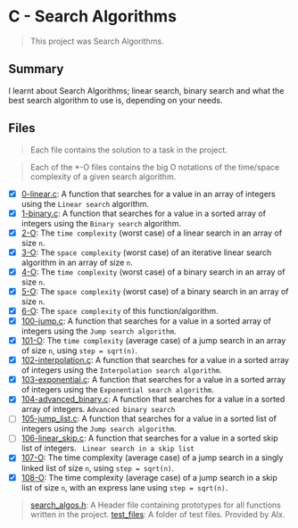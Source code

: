 # C - Search Algorithms

> This project was Search Algorithms.

## Summary

I learnt about Search Algorithms; linear search, binary search and what the best search algorithm to use is, depending on your needs.

## Files

> Each file contains the solution to a task in the project.

> Each of the *-O files contains the big O notations of the time/space complexity of a given search algorithm.

- [x] [0-linear.c](https://github.com/Ebube-Ochemba/alx-low_level_programming/blob/master/0x1E-search_algorithms/0-linear.c): A function that searches for a value in an array of integers using the `Linear search` algorithm.
- [x] [1-binary.c](https://github.com/Ebube-Ochemba/alx-low_level_programming/blob/master/0x1E-search_algorithms/1-binary.c): A function that searches for a value in a sorted array of integers using the `Binary search` algorithm.
- [x] [2-O](https://github.com/Ebube-Ochemba/alx-low_level_programming/blob/master/0x1E-search_algorithms/2-O): The `time complexity` (worst case) of a linear search in an array of size `n`.
- [x] [3-O](https://github.com/Ebube-Ochemba/alx-low_level_programming/blob/master/0x1E-search_algorithms/3-O): The `space complexity` (worst case) of an iterative linear search algorithm in an array of size `n`.
- [x] [4-O](https://github.com/Ebube-Ochemba/alx-low_level_programming/blob/master/0x1E-search_algorithms/4-O): The `time complexity` (worst case) of a binary search in an array of size `n`.
- [x] [5-O](https://github.com/Ebube-Ochemba/alx-low_level_programming/blob/master/0x1E-search_algorithms/5-O): The `space complexity` (worst case) of a binary search in an array of size `n`.
- [x] [6-O](https://github.com/Ebube-Ochemba/alx-low_level_programming/blob/master/0x1E-search_algorithms/6-O): The `space complexity` of this function/algorithm.
- [x] [100-jump.c](https://github.com/Ebube-Ochemba/alx-low_level_programming/blob/master/0x1E-search_algorithms/100-jump.c): A function that searches for a value in a sorted array of integers using the `Jump search algorithm`.
- [x] [101-O](https://github.com/Ebube-Ochemba/alx-low_level_programming/blob/master/0x1E-search_algorithms/101-O): The `time complexity` (average case) of a jump search in an array of size `n`, using `step = sqrt(n)`.
- [x] [102-interpolation.c](https://github.com/Ebube-Ochemba/alx-low_level_programming/blob/master/0x1E-search_algorithms/102-interpolation.c): A function that searches for a value in a sorted array of integers using the `Interpolation search algorithm`.
- [x] [103-exponential.c](https://github.com/Ebube-Ochemba/alx-low_level_programming/blob/master/0x1E-search_algorithms/103-exponential.c): A function that searches for a value in a sorted array of integers using the `Exponential search algorithm`.
- [x] [104-advanced_binary.c](https://github.com/Ebube-Ochemba/alx-low_level_programming/blob/master/0x1E-search_algorithms/104-advanced_binary.c): A function that searches for a value in a sorted array of integers. `Advanced binary search`
- [ ] [105-jump_list.c](https://github.com/Ebube-Ochemba/alx-low_level_programming/blob/master/0x1E-search_algorithms/105-jump_list.c): A function that searches for a value in a sorted list of integers using the `Jump search algorithm`.
- [ ] [106-linear_skip.c](https://github.com/Ebube-Ochemba/alx-low_level_programming/blob/master/0x1E-search_algorithms/106-linear_skip.c): A function that searches for a value in a sorted skip list of integers. ` Linear search in a skip list`
- [x] [107-O](https://github.com/Ebube-Ochemba/alx-low_level_programming/blob/master/0x1E-search_algorithms/107-O): The time complexity (average case) of a jump search in a singly linked list of size `n`, using `step = sqrt(n)`.
- [x] [108-O](https://github.com/Ebube-Ochemba/alx-low_level_programming/blob/master/0x1E-search_algorithms/108-O): The time complexity (average case) of a jump search in a skip list of size `n`, with an express lane using `step = sqrt(n)`.

> [search_algos.h](https://github.com/Ebube-Ochemba/alx-low_level_programming/blob/master/0x1E-search_algorithms/search_algos.h): A Header file containing prototypes for all functions written in the project.
> [test_files](https://github.com/Ebube-Ochemba/alx-low_level_programming/blob/master/0x1E-search_algorithms/test_files): A folder of test files. Provided by Alx.
